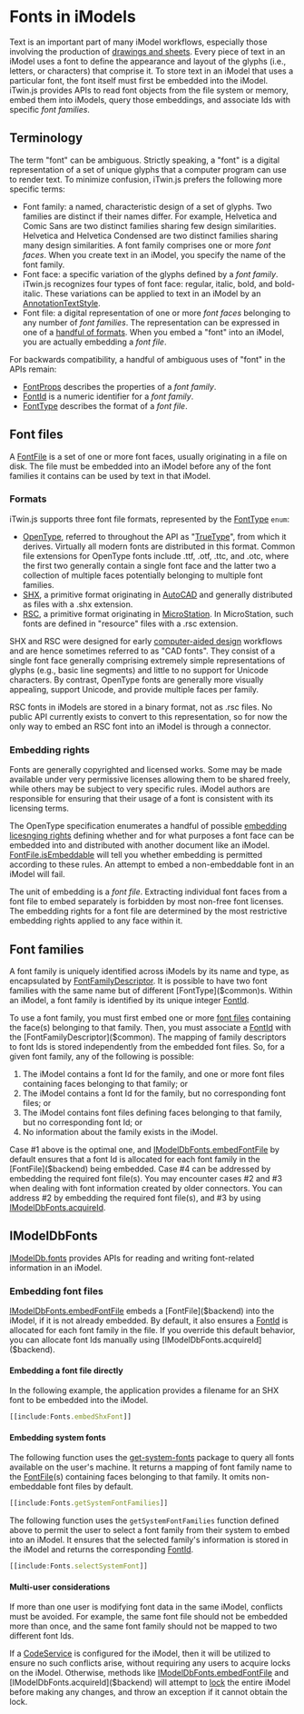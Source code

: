 # Fonts in iModels

Text is an important part of many iModel workflows, especially those involving the production of [drawings and sheets](../../bis/domains/drawings-sheets.md). Every piece of text in an iModel uses a font to define the appearance and layout of the glyphs (i.e., letters, or characters) that comprise it. To store text in an iModel that uses a particular font, the font itself must first be embedded into the iModel. iTwin.js provides APIs to read font objects from the file system or memory, embed them into iModels, query those embeddings, and associate Ids with specific *font families*.

## Terminology

The term "font" can be ambiguous. Strictly speaking, a "font" is a digital representation of a set of unique glyphs that a computer program can use to render text. To minimize confusion, iTwin.js prefers the following more specific terms:
- Font family: a named, characteristic design of a set of glyphs. Two families are distinct if their names differ. For example, Helvetica and Comic Sans are two distinct families sharing few design similarities. Helvetica and Helvetica Condensed are two distinct families sharing many design similarities. A font family comprises one or more *font faces*. When you create text in an iModel, you specify the name of the font family.
- Font face: a specific variation of the glyphs defined by a *font family*. iTwin.js recognizes four types of font face: regular, italic, bold, and bold-italic. These variations can be applied to text in an iModel by an [AnnotationTextStyle]($backend).
- Font file: a digital representation of one or more *font faces* belonging to any number of *font families*. The representation can be expressed in one of a [handful of formats](#Formats). When you embed a "font" into an iModel, you are actually embedding a *font file*.

For backwards compatibility, a handful of ambiguous uses of "font" in the APIs remain:
- [FontProps]($common) describes the properties of a *font family*.
- [FontId]($common) is a numeric identifier for a *font family*.
- [FontType]($common) describes the format of a *font file*.

## Font files

A [FontFile]($backend) is a set of one or more font faces, usually originating in a file on disk. The file must be embedded into an iModel before any of the font families it contains can be used by text in that iModel.

### Formats

iTwin.js supports three font file formats, represented by the [FontType]($common) `enum`:
- [OpenType](https://en.wikipedia.org/wiki/OpenType), referred to throughout the API as "[TrueType](https://en.wikipedia.org/wiki/TrueType)", from which it derives. Virtually all modern fonts are distributed in this format. Common file extensions for OpenType fonts include .ttf, .otf, .ttc, and .otc, where the first two generally contain a single font face and the latter two a collection of multiple faces potentially belonging to multiple font families.
- [SHX](https://help.autodesk.com/view/OARX/2024/ENU/?guid=GUID-DE941DB5-7044-433C-AA68-2A9AE98A5713), a primitive format originating in [AutoCAD](https://en.wikipedia.org/wiki/AutoCAD) and generally distributed as files with a .shx extension.
- [RSC](https://docs.bentley.com/LiveContent/web/MicroStation%20Help-v27/en/GUID-FC78484C-E42F-30BF-BF68-2B2C025AE040.html), a primitive format originating in [MicroStation](https://en.wikipedia.org/wiki/MicroStation). In MicroStation, such fonts are defined in "resource" files with a .rsc extension.

SHX and RSC were designed for early [computer-aided design](https://en.wikipedia.org/wiki/Computer-aided_design) workflows and are hence sometimes referred to as "CAD fonts". They consist of a single font face generally comprising extremely simple representations of glyphs (e.g., basic line segments) and little to no support for Unicode characters. By contrast, OpenType fonts are generally more visually appealing, support Unicode, and provide multiple faces per family.

RSC fonts in iModels are stored in a binary format, not as .rsc files. No public API currently exists to convert to this representation, so for now the only way to embed an RSC font into an iModel is through a connector.

### Embedding rights

Fonts are generally copyrighted and licensed works. Some may be made available under very permissive licenses allowing them to be shared freely, while others may be subject to very specific rules. iModel authors are responsible for ensuring that their usage of a font is consistent with its licensing terms.

The OpenType specification enumerates a handful of possible [embedding licesnging rights](https://learn.microsoft.com/en-us/typography/opentype/spec/os2#fstype) defining whether and for what purposes a font face can be embedded into and distributed with another document like an iModel. [FontFile.isEmbeddable]($backend) will tell you whether embedding is permitted according to these rules. An attempt to embed a non-embeddable font in an iModel will fail.

The unit of embedding is a *font file*. Extracting individual font faces from a font file to embed separately is forbidden by most non-free font licenses. The embedding rights for a font file are determined by the most restrictive embedding rights applied to any face within it.

## Font families

A font family is uniquely identified across iModels by its name and type, as encapsulated by [FontFamilyDescriptor]($common). It is possible to have two font families with the same name but of different [FontType]($common)s. Within an iModel, a font family is identified by its unique integer [FontId]($common).

To use a font family, you must first embed one or more [font files](#font-files) containing the face(s) belonging to that family. Then, you must associate a [FontId]($common) with the [FontFamilyDescriptor]($common). The mapping of family descriptors to font Ids is stored independently from the embedded font files. So, for a given font family, any of the following is possible:
1. The iModel contains a font Id for the family, and one or more font files containing faces belonging to that family; or
2. The iModel contains a font Id for the family, but no corresponding font files; or
3. The iModel contains font files defining faces belonging to that family, but no corresponding font Id; or
4. No information about the family exists in the iModel.

Case #1 above is the optimal one, and [IModelDbFonts.embedFontFile]($backend) by default ensures that a font Id is allocated for each font family in the [FontFile]($backend) being embedded. Case #4 can be addressed by embedding the required font file(s). You may encounter cases #2 and #3 when dealing with font information created by older connectors. You can address #2 by embedding the required font file(s), and #3 by using [IModelDbFonts.acquireId]($backend).

## IModelDbFonts

[IModelDb.fonts]($backend) provides APIs for reading and writing font-related information in an iModel.

### Embedding font files

[IModelDbFonts.embedFontFile]($backend) embeds a [FontFile]($backend) into the iModel, if it is not already embedded. By default, it also ensures a [FontId]($common) is allocated for each font family in the file. If you override this default behavior, you can allocate font Ids manually using [IModelDbFonts.acquireId]($backend).

#### Embedding a font file directly

In the following example, the application provides a filename for an SHX font to be embedded into the iModel.

```ts
[[include:Fonts.embedShxFont]]
```

#### Embedding system fonts

The following function uses the [get-system-fonts](https://www.npmjs.com/package/get-system-fonts) package to query all fonts available on the user's machine. It returns a mapping of font family name to the [FontFile]($backend)(s) containing faces belonging to that family. It omits non-embeddable font files by default.

```ts
[[include:Fonts.getSystemFontFamilies]]
```

The following function uses the `getSystemFontFamilies` function defined above to permit the user to select a font family from their system to embed into an iModel. It ensures that the selected family's information is stored in the iModel and returns the corresponding [FontId]($common).

```ts
[[include:Fonts.selectSystemFont]]
```

#### Multi-user considerations

If more than one user is modifying font data in the same iModel, conflicts must be avoided. For example, the same font file should not be embedded more than once, and the same font family should not be mapped to two different font Ids.

If a [CodeService](./CodeService.md) is configured for the iModel, then it will be utilized to ensure no such conflicts arise, without requiring any users to acquire locks on the iModel. Otherwise, methods like [IModelDbFonts.embedFontFile]($backend) and [IModelDbFonts.acquireId]($backend) will attempt to [lock](./ConcurrencyControl.md) the entire iModel before making any changes, and throw an exception if it cannot obtain the lock.
